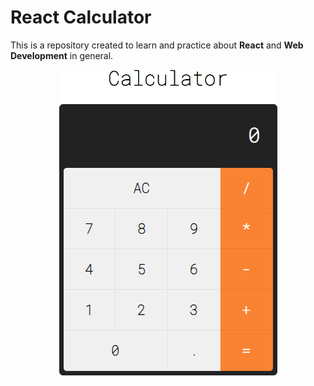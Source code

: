 # React Calculator

This is a repository created to learn and practice about **React** and **Web Development**
in general.

<p align="center">
  <img src="https://raw.githubusercontent.com/ArthurFiorette/code-vault/main/react-calculator/.github/images/page.png" alt="Project Preview" />
</p>

